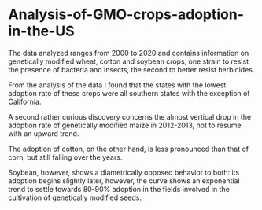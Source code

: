 # Analysis-of-GMO-crops-adoption-in-the-US

The data analyzed ranges from 2000 to 2020 and contains information on genetically modified wheat, cotton and soybean crops, one strain to resist the presence of bacteria and insects, the second to better resist herbicides.

From the analysis of the data I found that the states with the lowest adoption rate of these crops were all southern states with the exception of California.

A second rather curious discovery concerns the almost vertical drop in the adoption rate of genetically modified maize in 2012-2013, not to resume with an upward trend.

The adoption of cotton, on the other hand, is less pronounced than that of corn, but still falling over the years.

Soybean, however, shows a diametrically opposed behavior to both: its adoption begins slightly later, however, the curve shows an exponential trend to settle towards 80-90% adoption in the fields involved in the cultivation of genetically modified seeds.


